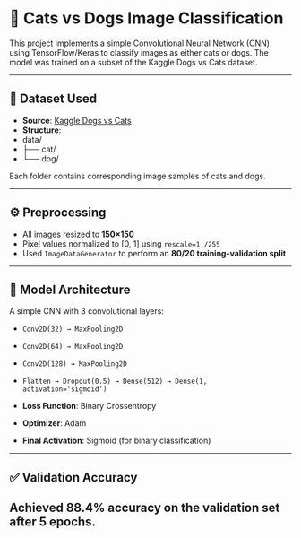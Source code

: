 # 🐶 Cats vs Dogs Image Classification

This project implements a simple Convolutional Neural Network (CNN) using TensorFlow/Keras to classify images as either cats or dogs. The model was trained on a subset of the Kaggle Dogs vs Cats dataset.

---

## 📁 Dataset Used

- **Source**: [Kaggle Dogs vs Cats](https://www.kaggle.com/c/dogs-vs-cats/data)
- **Structure**:
- data/
- ├── cat/
- └── dog/

  
Each folder contains corresponding image samples of cats and dogs.

---

## ⚙️ Preprocessing

- All images resized to **150×150**
- Pixel values normalized to [0, 1] using `rescale=1./255`
- Used `ImageDataGenerator` to perform an **80/20 training-validation split**

---

## 🧠 Model Architecture

A simple CNN with 3 convolutional layers:

- `Conv2D(32) → MaxPooling2D`
- `Conv2D(64) → MaxPooling2D`
- `Conv2D(128) → MaxPooling2D`
- `Flatten → Dropout(0.5) → Dense(512) → Dense(1, activation='sigmoid')`

- **Loss Function**: Binary Crossentropy  
- **Optimizer**: Adam  
- **Final Activation**: Sigmoid (for binary classification)

---

## ✅ Validation Accuracy

Achieved **88.4%** accuracy on the validation set after 5 epochs.  
---
